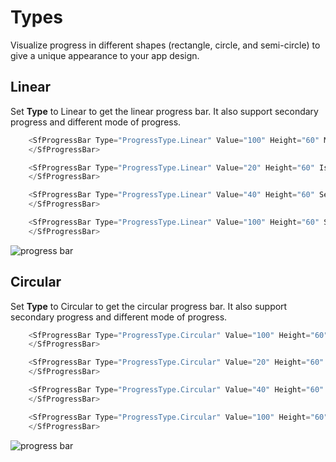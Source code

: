 # Types

Visualize progress in different shapes (rectangle, circle, and semi-circle) to give a unique appearance to your app design.

## Linear

<!-- markdownlint-disable MD033 -->

Set **Type** to Linear to get the linear progress bar. It also support secondary progress and different mode of progress.

```csharp
    <SfProgressBar Type="ProgressType.Linear" Value="100" Height="60" Minimum="0" Maximum="100">
    </SfProgressBar>

    <SfProgressBar Type="ProgressType.Linear" Value="20" Height="60" IsIndeterminate="true" Minimum="0" Maximum="100">
    </SfProgressBar>

    <SfProgressBar Type="ProgressType.Linear" Value="40" Height="60" SecondaryProgress="60" Minimum="0" Maximum="100">
    </SfProgressBar>

    <SfProgressBar Type="ProgressType.Linear" Value="100" Height="60" SegmentCount="8" Minimum="0" Maximum="100">
    </SfProgressBar>
```

![progress bar](images/linearType.png)

## Circular

Set **Type** to Circular to get the circular progress bar. It also support secondary progress and different mode of progress.

```csharp
    <SfProgressBar Type="ProgressType.Circular" Value="100" Height="60" Minimum="0" Maximum="100">
    </SfProgressBar>

    <SfProgressBar Type="ProgressType.Circular" Value="20" Height="60" IsIndeterminate="true" Minimum="0" Maximum="100">
    </SfProgressBar>

    <SfProgressBar Type="ProgressType.Circular" Value="40" Height="60" SecondaryProgress="60" Minimum="0" Maximum="100">
    </SfProgressBar>

    <SfProgressBar Type="ProgressType.Circular" Value="100" Height="60" SegmentCount="8" Minimum="0" Maximum="100">
    </SfProgressBar>
```

![progress bar](images/circularType.png)